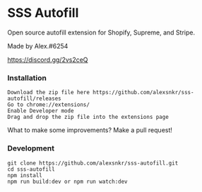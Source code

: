 # SSS Autofill
Open source autofill extension for Shopify, Supreme, and Stripe.

Made by Alex.#6254

https://discord.gg/2vs2ceQ

### Installation
```
Download the zip file here https://github.com/alexsnkr/sss-autofill/releases
Go to chrome://extensions/
Enable Developer mode
Drag and drop the zip file into the extensions page
```


What to make some improvements? Make a pull request!

### Development 
```
git clone https://github.com/alexsnkr/sss-autofill.git
cd sss-autofill
npm install
npm run build:dev or npm run watch:dev
```
